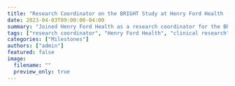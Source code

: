 ```yaml
---
title: "Research Coordinator on the BRIGHT Study at Henry Ford Health (2023)"
date: 2023-04-03T09:00:00-04:00
summary: "Joined Henry Ford Health as a research coordinator for the BRIGHT Study, a longitudinal project investigating mental health outcomes in head and neck cancer survivors."
tags: ["research coordinator", "Henry Ford Health", "clinical research", "BRIGHT Study", "trauma"]
categories: ["Milestones"]
authors: ["admin"]
featured: false
image:
  filename: ""
  preview_only: true
---
```

